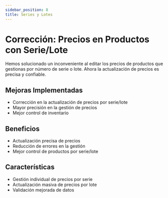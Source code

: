 ```yaml
---
sidebar_position: 8
title: Series y Lotes
---
```


# Corrección: Precios en Productos con Serie/Lote

Hemos solucionado un inconveniente al editar los precios de productos que gestionas por número de serie o lote. Ahora la actualización de precios es precisa y confiable.

## Mejoras Implementadas

- Corrección en la actualización de precios por serie/lote
- Mayor precisión en la gestión de precios
- Mejor control de inventario

## Beneficios

- Actualización precisa de precios
- Reducción de errores en la gestión
- Mejor control de productos por serie/lote

## Características

- Gestión individual de precios por serie
- Actualización masiva de precios por lote
- Validación mejorada de datos 